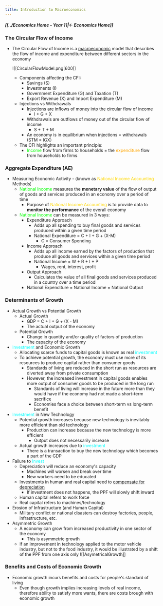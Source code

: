 ```yaml
---
title: Introduction to Macroeconomics
---
```


##### [[../Economics Home - Year 11|← Economics Home]]

### The Circular Flow of Income
- The Circular Flow of Income is a [macroeconomic](Macroeconomics.md) model that describes the flow of income and expenditure between different sectors in the economy
  
  ![[CircularFlowModel.png|600]]
	- Components affecting the CFI:
	  - Savings (S)
	  - Investments (I)
	  - Government Expenditure (G) and Taxation (T)
	  - Export Revenue (X) and Import Expenditure (M)
	- Injections vs Withdrawals
		- Injections are inflows of money into the circular flow of income
			- I + G + X
		- Withdrawals are outflows of money out of the circular flow of income
			- S + T + M
		- An economy is in equilibrium when injections = withdrawals (STM = IGX)
	- The CFI highlights an important principle:
		- <span style="color:lime;">Income</span> flow from firms to households = the <span style="color:orange;">expenditure</span> flow from households to firms

### Aggregate Expenditure (AE)
- Measuring Economic Activity - (known as <span style="color:gold;">National Income Accounting</span> Methods)
	- <span style="color:lime;">National Income</span> measures the **monetary value** of the flow of output of goods and services produced in an economy over a period of time
		- Purpose of <span style="color:gold;">National Income Accounting</span> is to provide data to **monitor the performance** of the overall economy
	- <span style="color:lime;">National Income</span> can be measured in 3 ways:
		- Expenditure Approach
			- Adds up all spending to buy final goods and services produced within a given time period
			- National Expenditure = C + I + G + (X-M)
				- C = Consumer Spending
		- Income Approach
			- Adds up all income earned by the factors of production that produce all goods and services within a given time period
			- National Income = W + R + I + P
				- Wages, rent, interest, profit
		- Output Approach
			- Calculates the value of all final goods and services produced in a country over a time period
		- National Expenditure = National Income = National Output

### Determinants of Growth
- Actual Growth vs Potential Growth
	- Actual Growth
		- GDP = C + I + G + (X - M)
		- The actual output of the economy
	- Potential Growth
		- Change in quantity and/or quality of factors of production
		- The capacity of the economy
- <span style="color:aqua;">Investment</span> and Economic Growth
	- Allocating scarce funds to capital goods is known as real <span style="color:aqua;">investment</span>
	- To achieve potential growth, the economy must use more of its resources to produce capital rather than consumer goods
		- Standards of living are reduced in the short run as resources are diverted away from private consumption
		- However, the increased investment in capital goods enables more output of consumer goods to be produced in the long run
			- Standards of living will increase in the future more than they would have if the economy had not made a short-term sacrifice
			- Economies face a choice between short-term vs long-term benefit
- <span style="color:aqua;">Investment</span> in New Technology
	- Potential growth increases because new technology is inevitably more efficient than old technology
		- Production can increase because the new technology is more efficient
			- Output does not necessarily increase
	- Actual growth increases due to <span style="color:aqua;">investment</span>
		- There is a transaction to buy the new technology which becomes a part of the GDP
- Failure to <span style="color:aqua;">Invest</span>
	- Depreciation will reduce an economy's capacity
		- Machines will worsen and break over time
		- New workers need to be educated
	- Investments in human and real capital need to <u>compensate for depreciation</u>
		- If investment does not happens, the PPF will slowly shift inward
	- Human capital refers to work force
	- Real capital refers to machines/technology
- Erosion of Infrastructure (and Human Capital)
	- Military conflict or national disasters can destroy factories, people, infrastructure, etc.
- Asymmetric Growth
	- A economy can grow from increased productivity in one sector of the economy
		- This is asymmetric growth
	- If an improvement in technology applied to the motor vehicle industry, but not to the food industry, it would be illustrated by a shift of the PPF from one axis only
	  ![[AsymetricalGrowth]]

### Benefits and Costs of Economic Growth
- Economic growth incurs benefits and costs for people's standard of living
	- Even though growth implies increasing levels of real income, therefore ability to satisfy more wants, there are costs brough with economic growth